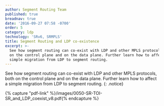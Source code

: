 ```yaml
---
author: Segment Routing Team
published: true
breadnav: true
date: '2016-09-27 07:58 -0700'
order: 5
category: ldp
technology: 'SRv6, SRMPLS'
title: Segment Routing and LDP co-existence
excerpt: >-
  See how segment routing can co-exist with LDP and other MPLS protocols, both
  on the control plane and on the data plane. Further learn how to affect a
  simple migration from LDP to segment routing.
---
```


See how segment routing can co-exist with LDP and other MPLS protocols, both on the control plane and on the data plane. Further learn how to affect a simple migration from LDP to segment routing.
{: .notice}

{% capture "pdf-link" %}/images/0050-SR-TOI-SR_and_LDP_coexist_v8.pdf{% endcapture %}

<script src="{{ '/assets/js/pdfobject.min.js' | relative_url }}"></script>
<div class="fitvidsignore" id="pdf"></div>
<script>PDFObject.embed(" {{ pdf-link }} ", "#pdf", {height: "21.5em", width: "100%"});</script>
